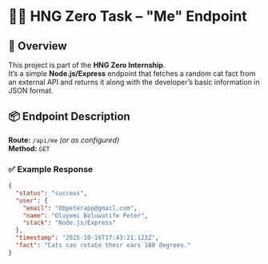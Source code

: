 # 🧑‍💻 HNG Zero Task – "Me" Endpoint

## 🚀 Overview
This project is part of the **HNG Zero Internship**.  
It’s a simple **Node.js/Express** endpoint that fetches a random cat fact from an external API and returns it along with the developer’s basic information in JSON format.

## 📦 Endpoint Description
**Route:** `/api/me` *(or as configured)*  
**Method:** `GET`  

### ✅ Example Response
```json
{
  "status": "success",
  "user": {
    "email": "Obpeterapp@gmail.com",
    "name": "Oluyemi Boluwatife Peter",
    "stack": "Node.js/Express"
  },
  "timestamp": "2025-10-16T17:43:21.123Z",
  "fact": "Cats can rotate their ears 180 degrees."
}
